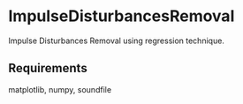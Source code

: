 # ImpulseDisturbancesRemoval

Impulse Disturbances Removal using regression technique.

## Requirements

matplotlib, numpy, soundfile
